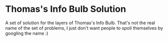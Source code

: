 # Thomas's Info Bulb Solution

A set of solution for the layers of Thomas's Info Bulb.  That's not the real name of the set of problems, I just don't want people to spoil themselves by googling the name :)

